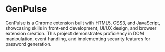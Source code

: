 # GenPulse
GenPulse is a Chrome extension built with HTML5, CSS3, and JavaScript, showcasing skills in front-end development, UI/UX design, and browser extension creation. This project demonstrates proficiency in DOM manipulation, event handling, and implementing security features for password generation.
